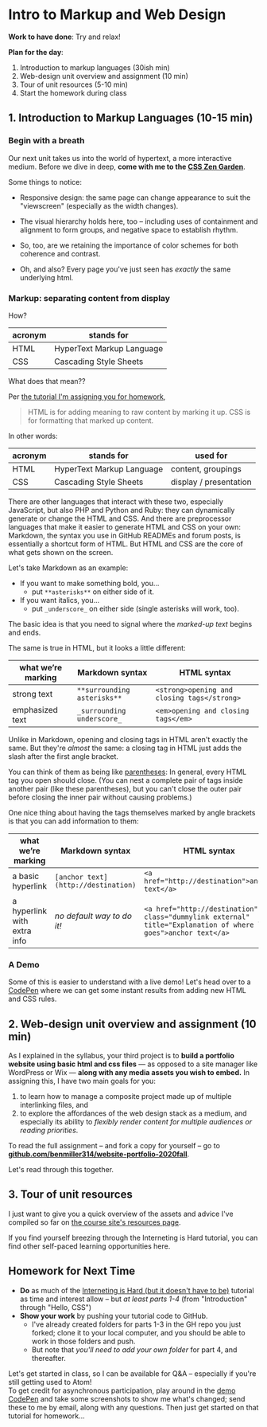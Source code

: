 
# Intro to Markup and Web Design

**Work to have done**: Try and relax!

**Plan for the day**:

1. Introduction to markup languages (30ish min)
2. Web-design unit overview and assignment (10 min)
3. Tour of unit resources (5-10 min)
4. Start the homework during class <!-- so we can make sure you've got Atom working properly -->

## 1. Introduction to Markup Languages (10-15 min)

### Begin with a breath
Our next unit takes us into the world of hypertext, a more interactive medium. Before we dive in deep, <strong>come with me to the <a href="http://www.csszengarden.com">CSS Zen Garden</a></strong>.

Some things to notice:


* Responsive design: the same page can change appearance to suit the "viewscreen" (especially as the width changes).

<!-- demo Verde Moderna (the default), -->

* The visual hierarchy holds here, too – including uses of containment and alignment to form groups, and negative space to establish rhythm.

<!-- Screen Filler, -->

* So, too, are we retaining the importance of color schemes for both coherence and contrast.

<!-- Mid-Century Modern -->

* Oh, and also? Every page you've just seen has _exactly_ the same underlying html.

<!-- Even A Robot Named Jimmy. -->

### Markup: separating content from display
How?

<table class="table table-bordered thead-light">
  <thead>
    <tr>
      <th>acronym</th>
      <th>stands for</th>
    </tr>
  </thead>
  <tbody>
    <tr>
      <td>HTML</td>
      <td>HyperText Markup Language</td>
    </tr>
    <tr>
      <td>CSS</td>
      <td>Cascading Style Sheets</td>
    </tr>
  </tbody>
</table>

What does that mean??

Per [the tutorial I'm assigning you for homework](https://internetingishard.com/html-and-css/introduction#html-css-and-javascript),
> HTML is for adding meaning to raw content by marking it up.
CSS is for formatting that marked up content.

<!-- Make the connection to their own markup on the Issue Queue: bold, italic, etc. Make the connection to -->

In other words:

<table class="table table-bordered thead-light">
  <thead>
    <tr>
      <th>acronym</th>
      <th>stands for</th>
      <th>used for</th>
    </tr>
  </thead>
  <tbody>
    <tr>
      <td>HTML</td>
      <td>HyperText Markup Language</td>
      <td>content, groupings</td>
    </tr>
    <tr>
      <td>CSS</td>
      <td>Cascading Style Sheets</td>
      <td>display / presentation</td>
    </tr>
  </tbody>
</table>

There are other languages that interact with these two, especially JavaScript, but also PHP and Python and Ruby: they can dynamically generate or change the HTML and CSS. And there are preprocessor languages that make it easier to generate HTML and CSS on your own: Markdown, the syntax you use in GitHub READMEs and forum posts, is essentially a shortcut form of HTML. But HTML and CSS are the core of what gets shown on the screen.

Let's take Markdown as an example:

* If you want to make something bold, you...
  - put `**asterisks**` on either side of it.
* If you want italics, you...
  - put `_underscore_` on either side (single asterisks will work, too).

<div class="alert alert-info">
The basic idea is that you need to signal where the <em>marked-up text</em> begins and ends.
</div>

The same is true in HTML, but it looks a little different:

<table class="table table-bordered thead-light">
  <thead>
    <tr>
      <th>what we’re marking</th>
      <th>Markdown syntax</th>
      <th>HTML syntax</th>
    </tr>
  </thead>
  <tbody>
    <tr>
      <td>strong text</td>
      <td><code class="language-plaintext highlighter-rouge">**surrounding asterisks**</code></td>
      <td><code class="language-plaintext highlighter-rouge">&lt;strong&gt;opening and closing tags&lt;/strong&gt;</code></td>
    </tr>
    <tr>
      <td>emphasized text</td>
      <td><code class="language-plaintext highlighter-rouge">_surrounding underscore_</code></td>
      <td><code class="language-plaintext highlighter-rouge">&lt;em&gt;opening and closing tags&lt;/em&gt;</code></td>
    </tr>
  </tbody>
</table>

<div class="alert alert-info">
<p>Unlike in Markdown, opening and closing tags in HTML aren't exactly the same. But they're <em>almost</em> the same: a closing tag in HTML just adds the slash after the first angle bracket.</p>

<p>You can think of them as being like <a href="https://xkcd.com/859/">parentheses</a>: In general, every HTML tag you open should close. (You can nest a complete pair of tags inside another pair (like these parentheses), but you can't close the outer pair before closing the inner pair without causing problems.)</p>
</div>

One nice thing about having the tags themselves marked by angle brackets is that you can add information to them:

<table class="table table-bordered thead-light">
  <thead>
    <tr>
      <th>what we’re marking</th>
      <th>Markdown syntax</th>
      <th>HTML syntax</th>
    </tr>
  </thead>
  <tbody>
    <tr>
      <td>a basic hyperlink</td>
      <td><code class="language-plaintext highlighter-rouge">[anchor text](http://destination)</code></td>
      <td><code class="language-plaintext highlighter-rouge">&lt;a href="http://destination"&gt;anchor text&lt;/a&gt;</code></td>
    </tr>
    <tr>
      <td>a hyperlink with extra info</td>
      <td><em>no default way to do it!</em></td>
      <td><span title="title text is what you see on hover"><code class="language-plaintext highlighter-rouge">&lt;a href="http://destination" class="dummylink external" title="Explanation of where link goes"&gt;anchor text&lt;/a&gt;</code></span></td>
    </tr>
  </tbody>
</table>

### A Demo
Some of this is easier to understand with a live demo! Let's head over to a [CodePen](https://codepen.io/benmiller314/pen/poJROZM?editors=1100) where we can get some instant results from adding new HTML and CSS rules.

<!--
CSS rules to hit:
1. headers
2. paragraphs
3. using Atom to auto-close tags
4. no default spacing: let's change it!
5. a div is like a layer-group: collect these things, operate on them together. it's a container.
6. ids and # selectors
7. classes and . selectors
 -->


## 2. Web-design unit overview and assignment (10 min)

As I explained in the syllabus, your third project is to **build a portfolio website using basic html and css files** — as opposed to a site manager like WordPress or Wix — **along with any media assets you wish to embed.** In assigning this, I have two main goals for you:

1. to learn how to manage a composite project made up of multiple interlinking files, and
2. to explore the affordances of the web design stack as a medium, and especially its ability to _flexibly render content for multiple audiences or reading priorities_.

<div class="alert alert-success">
  To read the full assignment – and fork a copy for yourself – go to <strong><a href="https://github.com/benmiller314/website-portfolio-2020fall#project-3-website-portfolio">github.com/benmiller314/website-portfolio-2020fall</a></strong>.
</div>

Let's read through this together.

<!-- Go through overview, constraints, deadlines. -->

## 3. Tour of unit resources

I just want to give you a quick overview of the assets and advice I've compiled so far on [the course site's resources page]({{site.github.url}}/resources).

<div class="alert alert-info">
If you find yourself breezing through the Interneting is Hard tutorial, you can find other self-paced learning opportunities here.
</div>

## Homework for Next Time

* **Do** as much of the [Interneting is Hard (but it doesn't have to be)](https://internetingishard.com/html-and-css/) tutorial as time and interest allow – but *at least parts 1-4* (from "Introduction" through "Hello, CSS")
* **Show your work** by pushing your tutorial code to GitHub.
   - I've already created folders for parts 1-3 in the GH repo you just forked; clone it to your local computer, and you should be able to work in those folders and push.
   - But note that _you'll need to add your own folder_ for part 4, and thereafter.

<div class="alert alert-info">
Let's get started in class, so I can be available for Q&A – especially if you're still getting used to Atom!
</div>

<div class="alert alert-warning">
To get credit for asynchronous participation, play around in the <a href="https://codepen.io/benmiller314/pen/poJROZM?editors=1100">demo CodePen</a> and take some screenshots to show me what's changed; send these to me by email, along with any questions. Then just get started on that tutorial for homework...
</div>

